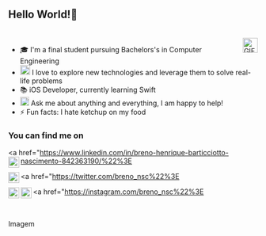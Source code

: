 ## Hello World!🖖
<br/>
<img align="right" alt="GIF" src="https://c.tenor.com/Ff7ZGErcw7QAAAAd/monkey-pissed.gif" width="30px">


 - 🎓 I'm a final student pursuing Bachelors's in Computer Engineering
- <img src="https://github.com/Shiv-sharma-111/Shiv-sharma-111/blob/master/Assets/PC.gif" height="20px"/> I love to explore new technologies and leverage them to solve real-life problems 
- 📚 iOS Developer, currently learning Swift
- <img src="https://github.com/Shiv-sharma-111/Shiv-sharma-111/blob/master/Assets/Rocket.gif" height="18px"> Ask me about anything and everything, I am happy to help!
- ⚡ Fun facts: I hate ketchup on my food


### You can find me on 
<a href="https://www.linkedin.com/in/breno-henrique-barticciotto-nascimento-842363190/%22%3E
  <img align="left" alt="Breno's Linkedin" width="22px" src="https://cdn.jsdelivr.net/npm/simple-icons@v3/icons/linkedin.svg" />
</a>

<a href="https://twitter.com/breno_nsc%22%3E
  <img align="left" alt="Breno Nascimento | Twitter" width="22px" src="https://cdn.jsdelivr.net/npm/simple-icons@v3/icons/twitter.svg" />
</a>

<a href="mailto:brenonsc@gmail.com">
  <img align="left" alt="Breno's Email" width="22px" src="https://cdn.jsdelivr.net/npm/simple-icons@v3/icons/gmail.svg" />
</a>

<a href="https://instagram.com/breno_nsc%22%3E
  <img align="left" alt="Breno's Instagram" width="22px" src="https://cdn.jsdelivr.net/npm/simple-icons@v3/icons/instagram.svg" />
</a>


<br />
<br/>
Imagem
